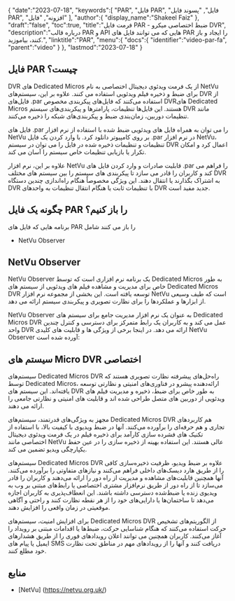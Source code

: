 {
   "date":"2023-07-18",
   "keywords":[
"PAR",
"فایل PAR",
"فایل",
"پسوند فایل PAR",
"افزونه",
"فایل"
],
   "author":{
      "display_name":"Shakeel Faiz"
},
   "draft":"false",
   "toc":true,
   "title":"فرمت فایل PAR - ضبط اختصاصی میکرو DVR",
   "description":"درباره قالب PAR و API هایی که می توانند فایل های PAR را ایجاد و باز کنند، بیاموزید.",
   "linktitle":"PAR",
   "menu":{
      "docs":{
         "identifier":"video-par-fa",
         "parent":"video"
}
},
   "lastmod":"2023-07-18"
}

## فایل PAR چیست؟

DVR های Dedicated Micros از یک فرمت ویدئوی دیجیتال اختصاصی به نام NetVu برای ضبط و ذخیره فیلم ویدئویی استفاده می کنند. علاوه بر این، سیستم‌های DVR از فایل‌های .par استفاده می‌کنند که فایل‌های پیکربندی مخصوص DVR‌های Dedicated Micros هستند. این فایل‌ها تنظیمات، پارامترها و پیکربندی‌های سیستم DVR مانند تنظیمات دوربین، زمان‌بندی ضبط و پیکربندی‌های شبکه را ذخیره می‌کنند.

فایل های .par را می توان به همراه فایل های ویدئویی ضبط شده با استفاده از نرم افزار NetVu بر روی کامپیوتر دانلود کرد. با وارد کردن یک فایل .par در نرم افزار NetVu، تنظیمات و تنظیمات ذخیره شده در فایل را می توان در سیستم DVR اعمال کرد و امکان تکرار یا بازیابی تنظیمات خاص سیستم را آسان می کند.

علاوه بر این، نرم افزار NetVu قابلیت صادرات و وارد کردن فایل های .par را فراهم می کند و کاربران را قادر می سازد تا پیکربندی های سیستم را بین سیستم های مختلف DVR به اشتراک بگذارند یا انتقال دهند. این ویژگی مخصوصاً هنگام راه‌اندازی چندین دستگاه DVR با تنظیمات ثابت یا هنگام انتقال تنظیمات به واحدهای DVR جدید مفید است.

## چگونه یک فایل PAR را باز کنیم؟

برنامه هایی که فایل های PAR را باز می کنند شامل

- NetVu Observer

## NetVu Observer

NetVu Observer یک برنامه نرم افزاری است که توسط Dedicated Micros به طور خاص برای مدیریت و مشاهده فیلم های ویدئویی از سیستم های Dedicated Micros DVR توسعه یافته است. این بخشی از مجموعه نرم افزار NetVu است که طیف وسیعی از ابزارها و عملکردها را برای نظارت تصویری و پیکربندی سیستم ارائه می دهد.

NetVu Observer به عنوان یک نرم افزار مدیریت جامع برای سیستم های Dedicated Micros DVR عمل می کند و به کاربران یک رابط متمرکز برای دسترسی و کنترل چندین واحد DVR ارائه می دهد. در اینجا برخی از ویژگی ها و قابلیت های کلیدی NetVu Observer آورده شده است:

## سیستم های Micro DVR اختصاصی

سیستم‌های Dedicated Micros DVR راه‌حل‌های پیشرفته نظارت تصویری هستند که توسط Dedicated Micros، ارائه‌دهنده پیشرو در فناوری‌های امنیتی و نظارتی توسعه یافته‌اند. این سیستم های DVR به طور خاص برای ضبط، ذخیره و مدیریت فیلم های ویدئویی از دوربین های متصل طراحی شده اند و قابلیت های امنیتی و نظارتی جامعی را ارائه می دهند.

مجهز به ویژگی‌های قدرتمند، سیستم‌های Dedicated Micros DVR هم کاربردهای تجاری و هم حرفه‌ای را برآورده می‌کنند. آنها در ضبط ویدیوی با کیفیت بالا، با استفاده از تکنیک های فشرده سازی کارآمد برای ذخیره فیلم در یک فرمت ویدئوی دیجیتال اختصاصی مانند NetVu عالی هستند. این استفاده بهینه از ذخیره سازی را در عین حفظ یکپارچگی ویدیو تضمین می کند.

سیستم‌های Dedicated Micros DVR علاوه بر ضبط ویدیو، ظرفیت ذخیره‌سازی کافی را از طریق هارد دیسک‌های داخلی فراهم می‌کنند و نیازهای متفاوتی را برآورده می‌کنند. آنها همچنین قابلیت‌های مشاهده و مدیریت از راه دور را ارائه می‌دهند و کاربران را قادر می‌سازد تا از راه دور از طریق نرم‌افزار مشتری اختصاصی یا رابط‌های مبتنی بر وب به ویدیوی زنده یا ضبط‌شده دسترسی داشته باشند. این انعطاف‌پذیری به کاربران اجازه می‌دهد تا ساختمان‌ها یا دارایی‌های خود را از هر نقطه نظارت کنند و راحتی و آگاهی موقعیتی در زمان واقعی را افزایش دهند.

برای افزایش امنیت، سیستم‌های Dedicated Micros DVR از الگوریتم‌های تشخیص حرکت استفاده می‌کنند که هنگام شناسایی حرکت، ضبط‌ها یا اقدامات مبتنی بر رویداد را آغاز می‌کنند. کاربران همچنین می توانند اعلان رویدادهای فوری را از طریق هشدارهای ایمیل یا پیام های SMS دریافت کنند و آنها را از رویدادهای مهم در مناطق تحت نظارت خود مطلع کنند.

## منابع
* [NetVu] (https://netvu.org.uk/)


